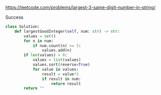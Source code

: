 https://leetcode.com/problems/largest-3-same-digit-number-in-string/



Success



```python
class Solution:
    def largestGoodInteger(self, num: str) -> str:
        values = set()
        for n in num:
            if num.count(n) >= 3:
                values.add(n)
        if len(values) > 0:
            values = list(values)
            values.sort(reverse=True)
            for value in values:
                result = value*3
                if result in num:
                    return result
        return ""
```

